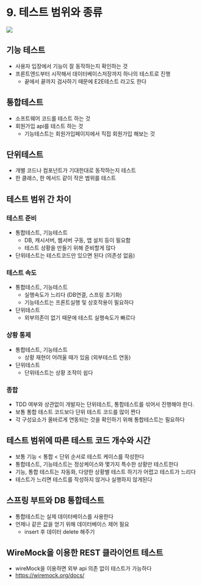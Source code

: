 # 9. 테스트 범위와 종류
![](https://github.com/summerr0-0/java/assets/120109736/f5cf4aff-dc62-4ae0-a6b8-1376ca2261b4)

## 기능 테스트
* 사용자 입장에서 기능이 잘 동작하는지 확인하는 것
* 프론트엔드부터 시작해서 데이터베이스저장까지 하나의 테스트로 진행
  * 끝에서 끝까지 검사하기 때문에 E2E테스트 라고도 한다

## 통합테스트
* 소프트웨어 코드를 테스트 하는 것
* 회원가입 api를 테스트 하는 것
  * 기능테스트는 회원가입페이지에서 직접 회원가입 해보는 것

## 단위테스트
* 개별 코드나 컴포넌트가 기대한대로 동작하는지 테스트
* 한 클래스, 한 메서드 같이 작은 범위를 테스트

## 테스트 범위 간 차이

### 테스트 준비
* 통합테스트, 기능테스트
  * DB, 캐시서버, 웹서버 구동, 앱 설치 등이 필요함
  * 테스트 상황을 만들기 위해 준비할게 많다
* 단위테스트는 테스트코드만 있으면 된다 (의존성 없음)

### 테스트 속도
* 통합테스트, 기능테스트
  * 실행속도가 느리다 (DB연결, 스프링 초기화)
  * 기능테스트는 프론트실행 및 상호작용이 필요하다
* 단위테스트
  * 외부의존이 없기 때문에 테스트 실행속도가 빠르다

### 상황 통제
* 통합테스트, 기능테스트
  * 상황 재현이 어려울 때가 있음 (외부테스트 연동)
* 단위테스트
  * 단위테스트는 상황 조작이 쉽다

### 종합
* TDD 여부와 상관없이 개발자는 단위테스트, 통합테스트를 섞어서 진행해야 한다.
* 보통 통합 테스트 코드보다 단위 테스트 코드를 많이 짠다
* 각 구성요소가 올바르게 연동되는 것을 확인하기 위해 통합테스트는 필요하다

## 테스트 범위에 따른 테스트 코드 개수와 시간
* 보통 기능 < 통합 < 단위 순서로 테스트 케이스를 작성한다
* 통합테스트, 기능테스트는 정상케이스와 몇가지 특수한 상황만 테스트한다
* 기능, 통합 테스트는 자동화, 다양한 상황별 테스트 하기가 어렵고 테스트가 느리다
* 테스트가 느리면 테스트를 작성하지 않거나 실행하지 않게된다

## 스프링 부트와 DB 통합테스트
* 통합테스트는 실제 데이터베이스를 사용한다
* 언제나 같은 값을 얻기 위해 데이터베이스 제어 필요
  * insert 후 데이터 delete 해주기

## WireMock을 이용한 REST 클라이언트 테스트
* wireMock을 이용하면 외부 api 의존 없이 테스트가 가능하다
* https://wiremock.org/docs/
